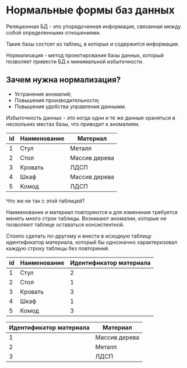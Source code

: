 # Нормальные формы баз данных

Реляционная БД - это упорядоченная информация, связанная между собой определенными отношениями.

Такие базы состоят из таблиц, в которых и содержится информация.

Нормализация - метод проектирования базы данных, который позволяет привести БД к минимальной избыточности.

## Зачем нужна нормализация?

- Устранения аномалий;
- Повышения производительности;
- Повышения удобства управления даннымм.

Избыточность данных - это когда одни и те же данные храняться в нескольких местах базы, что приводит к аномалиям.

| id          | Наименование |  Материал     |
| ----------- | -------------|---------------|
| 1           |	Стул         | Металл        |
| 2           | Стол         | Массив дерева |
| 3           | Кровать      | ЛДСП          |
| 4           | Шкаф         | Массив дерева |
| 5           | Комод	     | ЛДСП          |

Что же не так с этой таблицей?

Наименование и материал повторяются и для изменения требуется менять много строк таблицы. Возникают аномалии, которые не позволяют таблице оставаться консистентной.

Стоило сделать по-другому и внести в исходную таблицу идентификатор материала, который бы однозначно характеризовал каждую строку таблицы без повторений.

| id          | Наименование |  Идентификатор материала |
| ----------- | -------------|--------------------------|
| 1           |	Стул         | 2                        | 
| 2           | Стол         | 1                        |
| 3           | Кровать      | 3                        |
| 4           | Шкаф         | 1                        |
| 5           | Комод	     | 3                        |



| Идентификатор материала      | Материал             |
| ---------------------------- | -------------------- |
| 1                            | Массив дерева        |
| 2                            | Металл               |
| 3                            | ЛДСП                 |
